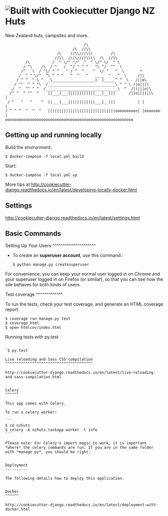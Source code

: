![Built with Cookiecutter Django](https://img.shields.io/badge/built%20with-Cookiecutter%20Django-ff69b4.svg)
NZ Huts
=======

New Zealand huts, campsites and more.

```
                                   /\
                              /\  //\\
                       /\    //\\///\\\        /\
                      //\\  ///\////\\\\  /\  //\\
         /\          /  ^ \/^ ^/^  ^  ^ \/^ \/  ^ \
        / ^\    /\  / ^   /  ^/ ^ ^ ^   ^\ ^/  ^^  \
       /^   \  / ^\/ ^ ^   ^ / ^  ^    ^  \/ ^   ^  \       *
      /  ^ ^ \/^  ^\ ^ ^ ^   ^  ^   ^   ____  ^   ^  \     /|\
     / ^ ^  ^ \ ^  _\___________________|  |_____^ ^  \   /||o\
    / ^^  ^ ^ ^\  /______________________________\ ^ ^ \ /|o|||\
   /  ^  ^^ ^ ^  /________________________________\  ^  /|||||o|\
  /^ ^  ^ ^^  ^    ||___|___||||||||||||___|__|||      /||o||||||\       |
 / ^   ^   ^    ^  ||___|___||||||||||||___|__|||          | |           |
/ ^ ^ ^  ^  ^  ^   ||||||||||||||||||||||||||||||oooooooooo| |ooooooo  |
ooooooooooooooooooooooooooooooooooooooooooooooooooooooooo

```

Getting up and running locally
------------------------------

Build the environment:

```
$ docker-compose -f local.yml build
```

Start:

```
$ docker-compose -f local.yml up
```

More tips at http://cookiecutter-django.readthedocs.io/en/latest/developing-locally-docker.html

Settings
--------

http://cookiecutter-django.readthedocs.io/en/latest/settings.html

Basic Commands
--------------

Setting Up Your Users
^^^^^^^^^^^^^^^^^^^^^

* To create an **superuser account**, use this command::

    `$ python manage.py createsuperuser`

For convenience, you can keep your normal user logged in on Chrome and your superuser logged in on Firefox (or similar), so that you can see how the site behaves for both kinds of users.

Test coverage
^^^^^^^^^^^^^

To run the tests, check your test coverage, and generate an HTML coverage report:

```
$ coverage run manage.py test
$ coverage html
$ open htmlcov/index.html
```

Running tests with py.test
~~~~~~~~~~~~~~~~~~~~~~~~~~

`$ py.test`

Live reloading and Sass CSS compilation
^^^^^^^^^^^^^^^^^^^^^^^^^^^^^^^^^^^^^^^

http://cookiecutter-django.readthedocs.io/en/latest/live-reloading-and-sass-compilation.html


Celery
^^^^^^

This app comes with Celery.

To run a celery worker:

```
$ cd nzhuts
$ celery -A nzhuts.taskapp worker -l info
```

Please note: For Celery's import magic to work, it is important *where* the celery commands are run. If you are in the same folder with *manage.py*, you should be right.


Deployment
----------

The following details how to deploy this application.


Docker
^^^^^^

http://cookiecutter-django.readthedocs.io/en/latest/deployment-with-docker.html
